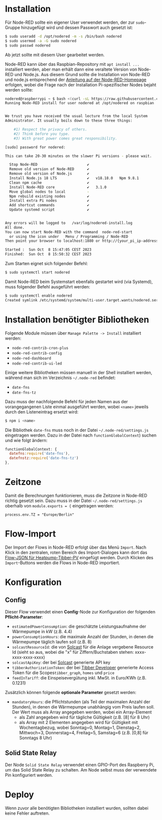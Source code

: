 # Installation
Für Node-RED sollte ein eigener User verwendet werden, der zur `sudo`-Gruppe hinzugefügt wird und dessen Passwort auch gesetzt ist:

```bash
$ sudo useradd -d /opt/nodered -m -s /bin/bash nodered
$ sudo usermod -a -G sudo nodered
$ sudo passwd nodered
```

Ab jetzt sollte mit diesem User gearbeitet werden.

Node-RED kann über das Raspbian-Repository mit `apt install ...` installiert werden, aber man erhält dann eine veraltete Version von Node-RED und Node.js. Aus diesem Grund sollte die Installation von Node-RED und node.js entsprechend der [Anleitung auf der Node-RED-Homepage](https://nodered.org/docs/getting-started/raspberrypi) erfolgen, wobei die Frage nach der Installation Pi-spezifischer Nodes bejaht werden sollte:

```bash
nodered@raspberrypi ~ $ bash <(curl -sL https://raw.githubusercontent.com/node-red/linux-installers/master/deb/update-nodejs-and-nodered)
Running Node-RED install for user nodered at /opt/nodered on raspbian


We trust you have received the usual lecture from the local System
Administrator. It usually boils down to these three things:

    #1) Respect the privacy of others.
    #2) Think before you type.
    #3) With great power comes great responsibility.

[sudo] password for nodered: 

This can take 20-30 minutes on the slower Pi versions - please wait.

  Stop Node-RED                       ✔
  Remove old version of Node-RED      ✔
  Remove old version of Node.js       ✔   
  Install Node.js 18 LTS              ✔   v18.18.0   Npm 9.8.1
  Clean npm cache                     ✔
  Install Node-RED core               ✔   3.1.0
  Move global nodes to local          -
  Npm rebuild existing nodes          ✔
  Install extra Pi nodes              ✔
  Add shortcut commands               ✔
  Update systemd script               ✔
                                      

Any errors will be logged to   /var/log/nodered-install.log
All done.
You can now start Node-RED with the command  node-red-start
  or using the icon under   Menu / Programming / Node-RED
Then point your browser to localhost:1880 or http://{your_pi_ip-address}:1880

Started :  Sun Oct  8 15:47:05 CEST 2023 
Finished:  Sun Oct  8 15:50:32 CEST 2023
```

Zum Starten eignet sich folgender Befehl:

```bash
$ sudo systemctl start nodered
```

Damit Node-RED beim Systemstart ebenfalls gestartet wird (via Systemd), muss folgender Befehl ausgeführt werden:

```bash
$ sudo systemctl enable nodered
Created symlink /etc/systemd/system/multi-user.target.wants/nodered.service → /lib/systemd/system/nodered.service.
```

# Installation benötigter Bibliotheken
Folgende Module müssen über `Manage Palette -> Install` installiert werden:
- `node-red-contrib-cron-plus`
- `node-red-contrib-config`
- `node-red-dashboard`
- `node-red-contrib-ui-led`

Einige weitere Bibliotheken müssen manuell in der Shell installiert werden, während man sich im Verzeichnis `~/.node-red` befindet:
- `date-fns`
- `date-fns-tz`

Dazu muss der nachfolgende Befehl für jeden Namen aus der vorangegangenen Liste einmal ausgeführt werden, wobei `<name>` jeweils durch den Listeneintrag ersetzt wird:

```bash
$ npm i <name>
```

Die Bibliothek `date-fns` muss noch in der Datei `~/.node-red/settings.js` eingetragen werden. Dazu in der Datei nach `functionGlobalContext`) suchen und wie folgt ändern:

```javascript
functionGlobalContext: {                                                         
  datefns:require('date-fns'),
  datefnstz:require('date-fns-tz')                                     
},
```

# Zeitzone
Damit die Berechnungen funktionieren, muss die Zeitzone in Node-RED richtig gesetzt sein.
Dazu muss in der Datei `~/.node-red/settings.js` oberhalb von `module.exports = {` eingetragen werden:
```
process.env.TZ = "Europe/Berlin"
```

# Flow-Import
Der Import der Flows in Node-RED erfolgt über das Menü `Import`. Nach Klick in den zentralen, roten Bereich des Import-Dialoges kann dort das [Flow-JSON für Heatpump-Tibber-PV](https://raw.githubusercontent.com/camueller/node-red-contrib-heatpump-tibber-pv/main/flow.json) eingefügt werden. Durch Klicken des `Import`-Buttons werden die Flows in Node-RED importiert. 

# Konfiguration
## Config
Dieser Flow verwendet einen **Config**-Node zur Konfiguration der folgenden **Pflicht-Parameter**:

- `estimatedPowerConsumption`: die geschätzte Leistungsaufnahme der Wärmepumpe in kW (z.B. 4.4)
- `powerConsumptionHours`: die maximale Anzahl der Stunden, in denen die Wärmepumpe täglich laufen  soll (z.B. 8)
- `solcastResourceId`: die von [Solcast](https://solcast.com/) für die Anlage vergebene Resource Id (sieht so aus, wobei die "x" für Ziffern/Buchstaben stehen: xxxx-xxxx-xxxx-xxxx)
- `solcastApiKey`: der bei [Solcast](https://solcast.com/) generierte API key
- `tibberAuthorizationToken`: der bei [Tibber Developer](https://developer.tibber.com/settings/access-token) generierte Access Token für die Scopes`tibber_graph`, `homes` und `price`
- `feedInTariff`: die Einspeisevergütung inkl. MwSt. in Euro/KWh (z.B. 0.1231)

 Zusätzlich können folgende **optionale Parameter** gesetzt werden:
- `mandatoryHours`: die Pflichtstunden (als Teil der maximalen Anzahl der Stunden), in denen die Wärmepumpe unabhängig vom Preis laufen soll. Der Wert muss als Array angegeben werden, wobei ein Array-Element
  - als Zahl angegeben wird für tägliche Gültigkeit (z.B. [8] für 8 Uhr)
  - als Array mit 2 Elementen angegeben wird für Gültigkeit mit Wochentagbezug, wobei Sonntag=0, Montag=1, Dienstag=2, Mittwoch=3, Donnerstag=4, Freitag=5, Samstag=6 (z.B. [0,8] für Sonntags 8 Uhr)

## Solid State Relay
Der Node `Solid State Relay` verwendet einen GPIO-Port des Raspberry Pi, um das Solid State Relay zu schalten. Am Node selbst muss der verwendete Pin konfiguriert werden.

# Deploy
Wenn zuvor alle benötigten Bibliotheken installiert wurden, sollten dabei keine Fehler auftreten.
